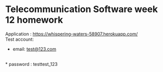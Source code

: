 # Telecommunication Software week 12 homework

Application : https://whispering-waters-58907.herokuapp.com/
<br />
Test account:
<br />
* email: test@123.com
<br />
* password : testtest_123

